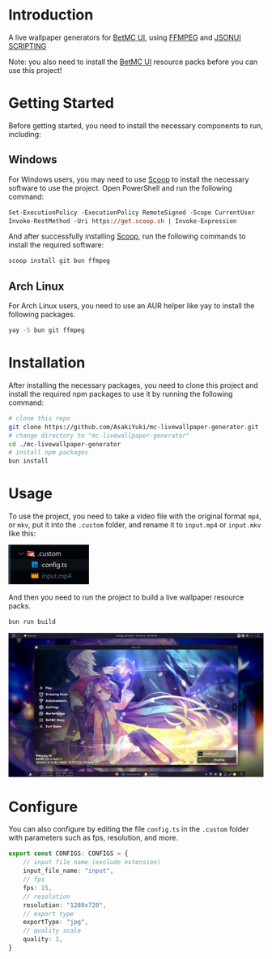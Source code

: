 # Introduction

A live wallpaper generators for [BetMC UI](https://github.com/BetMC2411/BetMC_UI/releases/tag/betmc_ui_releases), using [FFMPEG](https://www.ffmpeg.org/) and [JSONUI SCRIPTING](https://github.com/AsakiYuki/JsonUI-Scripting)

Note: you also need to install the [BetMC UI](https://github.com/BetMC2411/BetMC_UI/releases/tag/betmc_ui_releases) resource packs before you can use this project!

# Getting Started

Before getting started, you need to install the necessary components to run, including:

## Windows

For Windows users, you may need to use [Scoop](https://scoop.sh/) to install the necessary software to use the project. Open PowerShell and run the following command:

```ps
Set-ExecutionPolicy -ExecutionPolicy RemoteSigned -Scope CurrentUser
Invoke-RestMethod -Uri https://get.scoop.sh | Invoke-Expression
```

And after successfully installing [Scoop](https://scoop.sh/), run the following commands to install the required software:

```ps
scoop install git bun ffmpeg
```

## Arch Linux

For Arch Linux users, you need to use an AUR helper like yay to install the following packages.

```bash
yay -S bun git ffmpeg
```

# Installation

After installing the necessary packages, you need to clone this project and install the required npm packages to use it by running the following command:

```bash
# clone this repo
git clone https://github.com/AsakiYuki/mc-livewallpaper-generator.git
# change directory to "mc-livewallpaper-generator"
cd ./mc-livewallpaper-generator
# install npm packages
bun install
```

# Usage

To use the project, you need to take a video file with the original format `mp4`, or `mkv`, put it into the `.custom` folder, and rename it to `input.mp4` or `input.mkv` like this:

![Example 1](/example/1.png)

And then you need to run the project to build a live wallpaper resource packs.

```bash
bun run build
```

<!-- After running, the project will not return any errors and you will have successfully created a resource pack. Usually, your resource pack will be automatically installed into your game, and you just need to launch the game and enjoy it. -->

![Example 1](/example/2.png)

# Configure

You can also configure by editing the file `config.ts` in the `.custom` folder with parameters such as fps, resolution, and more.

```ts
export const CONFIGS: CONFIGS = {
	// input file name (exclude extension)
	input_file_name: "input",
	// fps
	fps: 15,
	// resolution
	resolution: "1280x720",
	// export type
	exportType: "jpg",
	// quality scale
	quality: 1,
}
```
